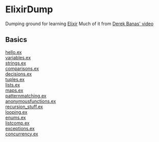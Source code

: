 # ElixirDump
Dumping ground for learning [Elixir](https://elixir-lang.org/)
Much of it from [Derek Banas' video](https://www.youtube.com/watch?v=pBNOavRoNL0)

## Basics

[hello.ex](https://github.com/James-P-D/ElixirDump/blob/master/src/hello.ex)  
[variables.ex](https://github.com/James-P-D/ElixirDump/blob/master/src/variables.ex)  
[strings.ex](https://github.com/James-P-D/ElixirDump/blob/master/src/strings.ex)  
[comparisons.ex](https://github.com/James-P-D/ElixirDump/blob/master/src/comparisons.ex)  
[decisions.ex](https://github.com/James-P-D/ElixirDump/blob/master/src/decisions.ex)  
[tuples.ex](https://github.com/James-P-D/ElixirDump/blob/master/src/tuples.ex)  
[lists.ex](https://github.com/James-P-D/ElixirDump/blob/master/src/lists.ex)  
[maps.ex](https://github.com/James-P-D/ElixirDump/blob/master/src/maps.ex)  
[patternmatching.ex](https://github.com/James-P-D/ElixirDump/blob/master/src/patternmatching.ex)  
[anonymousfunctions.ex](https://github.com/James-P-D/ElixirDump/blob/master/src/anonymousfunctions.ex)  
[recursion_stuff.ex](https://github.com/James-P-D/ElixirDump/blob/master/src/recursion_stuff.ex)  
[looping.ex](https://github.com/James-P-D/ElixirDump/blob/master/src/looping.ex)  
[enums.ex](https://github.com/James-P-D/ElixirDump/blob/master/src/enums.ex)  
[listcomp.ex](https://github.com/James-P-D/ElixirDump/blob/master/src/listcomp.ex)  
[exceptions.ex](https://github.com/James-P-D/ElixirDump/blob/master/src/exceptions.ex)  
[concurrency.ex](https://github.com/James-P-D/ElixirDump/blob/master/src/concurrency.ex)  

